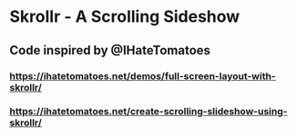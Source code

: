 # Skrollr - A Scrolling Sideshow

## Code inspired by @IHateTomatoes
### https://ihatetomatoes.net/demos/full-screen-layout-with-skrollr/
### https://ihatetomatoes.net/create-scrolling-slideshow-using-skrollr/

